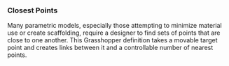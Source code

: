 ### Closest Points

Many parametric models, especially those attempting to minimize material use or create scaffolding, require a designer to find sets of points that are close to one another. This Grasshopper definition takes a movable target point and creates links between it and a controllable number of nearest points.
